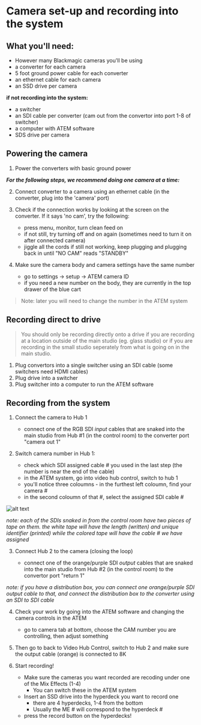 # Camera set-up and recording into the system

## What you'll need:
- However many Blackmagic cameras you'll be using
- a converter for each camera
- 5 foot ground power cable for each converter
- an ethernet cable for each camera
- an SSD drive per camera

**if not recording into the system:**

- a switcher
- an SDI cable per converter (cam out from the convertor into port 1-8 of switcher)
- a computer with ATEM software
- SDS drive per camera

## Powering the camera

1. Power the converters with basic ground power

***For the following steps, we recommend doing one camera at a time:***

2.  Connect converter to a camera using an ethernet cable (in the converter, plug into the 'camera' port) 
3.  Check if the connection works by looking at the screen on the converter. If it says 'no cam', try the following:
    - press menu, monitor, turn clean feed on
    - if not still, try turning off and on again (sometimes need to turn it on after connected camera)
    - jiggle all the cords if still not working, keep plugging and plugging back in until "NO CAM" reads "STANDBY"

4. Make sure the camera body and camera settings have the same number
    - go to settings -> setup -> ATEM camera ID
    - if you need a new number on the body, they are currently in the top drawer of the blue cart

> Note: later you will need to change the number in the ATEM system

## Recording direct to drive

> You should only be recording directly onto a drive if you are recording at a location outside of the main studio (eg. glass studio) or if you are recording in the small studio seperately from what is going on in the main studio. 

1. Plug convertors into a single switcher using an SDI cable (some switchers need HDMI cables)
2. Plug drive into a switcher 
3. Plug switcher into a computer to run the ATEM software 


## Recording from the system

1. Connect the camera to Hub 1 
      - connect one of the RGB SDI *input* cables that are snaked into the main studio from Hub #1 (in the control room) to the converter port "camera out 1"

2. Switch camera number in Hub 1:
    - check which SDI assigned cable # you used in the last step (the number is near the end of the cable)
    - in the ATEM system, go into video hub control, switch to hub 1
    - you'll notice three coloumns - in the furthest left coloumn, find your camera #
    - in the second coloumn of that #, select the assigned SDI cable # 

![alt text](https://files.slack.com/files-pri/T0HTW3H0V-F05FXGFM015/screen_shot_2023-07-10_at_3.52.26_pm.png?pub_secret=2d2e34853f)

*note: each of the SDIs snaked in from the control room have two pieces of tape on them. the white tape will have the length (written) and unique identifier (printed) while the colored tape will have the cable # we have assigned*

3. Connect Hub 2 to the camera (closing the loop)

    - connect one of the orange/purple SDI *output* cables that are snaked into the main studio from Hub #2 (in the control room) to the convertor port "return 1"

*note: if you have a distribution box, you can connect one orange/purple SDI output cable to that, and connect the distribution box to the converter using an SDI to SDI cable*

4. Check your work by going into the ATEM software and changing the camera controls in the ATEM 
    - go to camera tab at bottom, choose the CAM number you are controlling, then adjust something

5. Then go to back to Video Hub Control, switch to Hub 2 and make sure the output cable (orange) is connected to 8K


6. Start recording! 
    - Make sure the cameras you want recorded are recoding under one of the Mix Effects (1-4)
        - You can switch these in the ATEM system
    - Insert an SSD drive into the hyperdeck you want to record one 
        - there are 4 hyperdecks, 1-4 from the bottom 
        - Usually the ME # will correspond to the hyperdeck #
    - press the record button on the hyperdecks!
